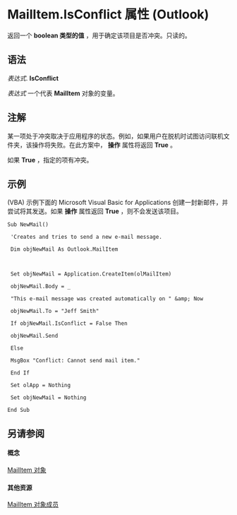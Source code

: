 
# MailItem.IsConflict 属性 (Outlook)

返回一个 **boolean 类型的值** ，用于确定该项目是否冲突。只读的。


## 语法

 _表达式_. **IsConflict**

 _表达式_ 一个代表 **MailItem** 对象的变量。


## 注解

某一项处于冲突取决于应用程序的状态。例如，如果用户在脱机时试图访问联机文件夹，该操作将失败。在此方案中， **操作** 属性将返回 **True** 。

如果 **True** ，指定的项有冲突。


## 示例

(VBA) 示例下面的 Microsoft Visual Basic for Applications 创建一封新邮件，并尝试将其发送。如果 **操作** 属性返回 **True** ，则不会发送该项目。


```
Sub NewMail() 
 
 'Creates and tries to send a new e-mail message. 
 
 Dim objNewMail As Outlook.MailItem 
 
 
 
 Set objNewMail = Application.CreateItem(olMailItem) 
 
 objNewMail.Body = _ 
 
 "This e-mail message was created automatically on " &amp; Now 
 
 objNewMail.To = "Jeff Smith" 
 
 If objNewMail.IsConflict = False Then 
 
 objNewMail.Send 
 
 Else 
 
 MsgBox "Conflict: Cannot send mail item." 
 
 End If 
 
 Set olApp = Nothing 
 
 Set objNewMail = Nothing 
 
End Sub
```


## 另请参阅


#### 概念


[MailItem 对象](14197346-05d2-0250-fa4c-4a6b07daf25f.md)
#### 其他资源


[MailItem 对象成员](1094d7df-ee80-a4b0-5a21-db2979506e6b.md)
